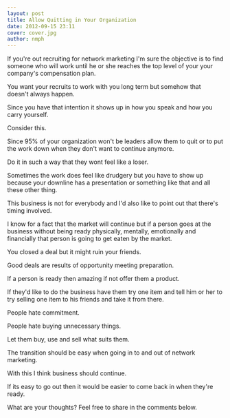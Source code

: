 ```yaml
---
layout: post
title: Allow Quitting in Your Organization
date: 2012-09-15 23:11
cover: cover.jpg
author: nmph
---
```


If you're out recruiting for network marketing I'm sure the objective is to find someone who will work until he or she reaches the top level of your your company's compensation plan. 

You want your recruits to work with you long term but somehow that doesn't always happen. 

Since you have that intention it shows up in how you speak and how you carry yourself. 

Consider this.

Since 95% of your organization won't be leaders allow them to quit or to put the work down when they don't want to continue anymore. 

Do it in such a way that they wont feel like a loser. 

Sometimes the work does feel like drudgery but you have to show up because your downline has a presentation or something like that and all these other thing. 

This business is not for everybody and I'd also like to point out that there's timing involved. 

I know for a fact that the market will continue but if a person goes at the business without being ready physically, mentally, emotionally and financially that person is going to get eaten by the market. 

You closed a deal but it might ruin your friends. 

Good deals are results of opportunity meeting preparation. 

If a person is ready then amazing if not offer them a product. 

If they'd like to do the business have them try one item and tell him or her to try selling one item to his friends and take it from there. 

People hate commitment. 

People hate buying unnecessary things. 

Let them buy, use and sell what suits them. 

The transition should be easy when going in to and out of network marketing. 

With this I think business should continue. 

If its easy to go out then it would be easier to come back in when they're ready. 

What are your thoughts? Feel free to share in the comments below.
